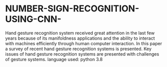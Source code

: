 # NUMBER-SIGN-RECOGNITION-USING-CNN-
Hand gesture recognition system received great attention in the last few years because of its manifoldness applications and the ability to interact with machines efficiently through human computer interaction. In this paper a survey of recent hand gesture recognition systems is presented. Key issues of hand gesture recognition systems are presented with challenges of gesture systems.
language used: python 3.8
